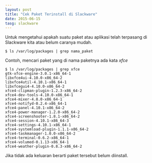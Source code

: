 ```yaml
---
layout: post
title: "Cek Paket Terinstall di Slackware"
date: 2015-06-15
tasg: slackware
---
```

Untuk mengetahui apakah suatu paket atau aplikasi telah terpasang di Slackware kita atau belum caranya mudah.

```
$ ls /var/log/packages | grep nama_paket
```

Contoh, mencari paket yang di nama paketnya ada kata _xfce_
```
$ ls /var/log/packages | grep xfce
gtk-xfce-engine-3.0.1-x86_64-1
libxfce4ui-4.10.0-x86_64-2
libxfce4util-4.10.1-x86_64-1
libxfcegui4-4.10.0-x86_64-2
xfce4-clipman-plugin-1.2.3-x86_64-2
xfce4-dev-tools-4.10.0-x86_64-1
xfce4-mixer-4.8.0-x86_64-1
xfce4-notifyd-0.2.4-x86_64-1
xfce4-panel-4.10.1-x86_64-2
xfce4-power-manager-1.2.0-x86_64-2
xfce4-screenshooter-1.8.1-x86_64-2
xfce4-session-4.10.1-x86_64-3
xfce4-settings-4.10.1-x86_64-1
xfce4-systemload-plugin-1.1.1-x86_64-2
xfce4-taskmanager-1.0.0-x86_64-2
xfce4-terminal-0.6.2-x86_64-1
xfce4-volumed-0.1.13-x86_64-1
xfce4-weather-plugin-0.8.3-x86_64-2
``` 

Jika tidak ada keluaran berarti paket tersebut belum diinstall.
